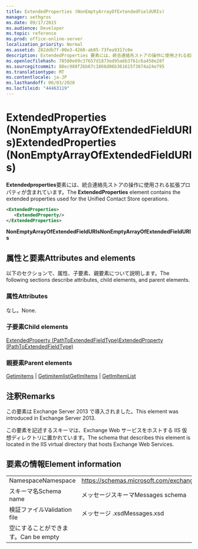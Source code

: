 ```yaml
---
title: ExtendedProperties (NonEmptyArrayOfExtendedFieldURIs)
manager: sethgros
ms.date: 09/17/2015
ms.audience: Developer
ms.topic: reference
ms.prod: office-online-server
localization_priority: Normal
ms.assetid: 282ddb7f-00e3-4260-ab85-73fea9317c0e
description: ExtendedProperties 要素には、統合連絡先ストアの操作に使用される拡張プロパティが含まれています。
ms.openlocfilehash: 78580e69c37657d1873ed95a6b3761c6a458e28f
ms.sourcegitcommit: 88ec988f2bb67c1866d06b361615f3674a24e795
ms.translationtype: MT
ms.contentlocale: ja-JP
ms.lasthandoff: 06/03/2020
ms.locfileid: "44463119"
---
```

# <a name="extendedproperties-nonemptyarrayofextendedfielduris"></a><span data-ttu-id="8e4e0-103">ExtendedProperties (NonEmptyArrayOfExtendedFieldURIs)</span><span class="sxs-lookup"><span data-stu-id="8e4e0-103">ExtendedProperties (NonEmptyArrayOfExtendedFieldURIs)</span></span>

<span data-ttu-id="8e4e0-104">**Extendedproperties**要素には、統合連絡先ストアの操作に使用される拡張プロパティが含まれています。</span><span class="sxs-lookup"><span data-stu-id="8e4e0-104">The **ExtendedProperties** element contains the extended properties used for the Unified Contact Store operations.</span></span> 
  
```XML
<ExtendedProperties>
   <ExtendedProperty/>
</ExtendedProperties>
```

 <span data-ttu-id="8e4e0-105">**NonEmptyArrayOfExtendedFieldURIs**</span><span class="sxs-lookup"><span data-stu-id="8e4e0-105">**NonEmptyArrayOfExtendedFieldURIs**</span></span>
## <a name="attributes-and-elements"></a><span data-ttu-id="8e4e0-106">属性と要素</span><span class="sxs-lookup"><span data-stu-id="8e4e0-106">Attributes and elements</span></span>

<span data-ttu-id="8e4e0-107">以下のセクションで、属性、子要素、親要素について説明します。</span><span class="sxs-lookup"><span data-stu-id="8e4e0-107">The following sections describe attributes, child elements, and parent elements.</span></span>
  
### <a name="attributes"></a><span data-ttu-id="8e4e0-108">属性</span><span class="sxs-lookup"><span data-stu-id="8e4e0-108">Attributes</span></span>

<span data-ttu-id="8e4e0-109">なし。</span><span class="sxs-lookup"><span data-stu-id="8e4e0-109">None.</span></span>
  
### <a name="child-elements"></a><span data-ttu-id="8e4e0-110">子要素</span><span class="sxs-lookup"><span data-stu-id="8e4e0-110">Child elements</span></span>

[<span data-ttu-id="8e4e0-111">ExtendedProperty (PathToExtendedFieldType)</span><span class="sxs-lookup"><span data-stu-id="8e4e0-111">ExtendedProperty (PathToExtendedFieldType)</span></span>](extendedproperty-pathtoextendedfieldtype.md)
  
### <a name="parent-elements"></a><span data-ttu-id="8e4e0-112">親要素</span><span class="sxs-lookup"><span data-stu-id="8e4e0-112">Parent elements</span></span>

<span data-ttu-id="8e4e0-113">[Getimitems](getimitems.md)  | [Getimitemlist](getimitemlist.md)</span><span class="sxs-lookup"><span data-stu-id="8e4e0-113">[GetImItems](getimitems.md) | [GetImItemList](getimitemlist.md)</span></span>
  
## <a name="remarks"></a><span data-ttu-id="8e4e0-114">注釈</span><span class="sxs-lookup"><span data-stu-id="8e4e0-114">Remarks</span></span>

<span data-ttu-id="8e4e0-115">この要素は Exchange Server 2013 で導入されました。</span><span class="sxs-lookup"><span data-stu-id="8e4e0-115">This element was introduced in Exchange Server 2013.</span></span>
  
<span data-ttu-id="8e4e0-116">この要素を記述するスキーマは、Exchange Web サービスをホストする IIS 仮想ディレクトリに置かれています。</span><span class="sxs-lookup"><span data-stu-id="8e4e0-116">The schema that describes this element is located in the IIS virtual directory that hosts Exchange Web Services.</span></span>
  
## <a name="element-information"></a><span data-ttu-id="8e4e0-117">要素の情報</span><span class="sxs-lookup"><span data-stu-id="8e4e0-117">Element information</span></span>

|||
|:-----|:-----|
|<span data-ttu-id="8e4e0-118">Namespace</span><span class="sxs-lookup"><span data-stu-id="8e4e0-118">Namespace</span></span>  <br/> |https://schemas.microsoft.com/exchange/services/2006/messages  <br/> |
|<span data-ttu-id="8e4e0-119">スキーマ名</span><span class="sxs-lookup"><span data-stu-id="8e4e0-119">Schema name</span></span>  <br/> |<span data-ttu-id="8e4e0-120">メッセージスキーマ</span><span class="sxs-lookup"><span data-stu-id="8e4e0-120">Messages schema</span></span>  <br/> |
|<span data-ttu-id="8e4e0-121">検証ファイル</span><span class="sxs-lookup"><span data-stu-id="8e4e0-121">Validation file</span></span>  <br/> |<span data-ttu-id="8e4e0-122">メッセージ .xsd</span><span class="sxs-lookup"><span data-stu-id="8e4e0-122">Messages.xsd</span></span>  <br/> |
|<span data-ttu-id="8e4e0-123">空にすることができます。</span><span class="sxs-lookup"><span data-stu-id="8e4e0-123">Can be empty</span></span>  <br/> ||
   


